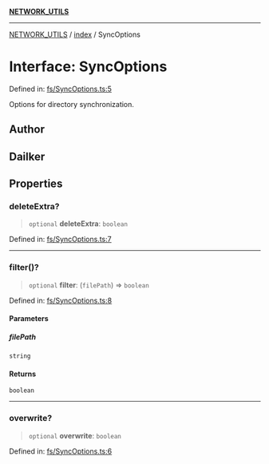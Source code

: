 [**NETWORK_UTILS**](../../README.md)

***

[NETWORK_UTILS](../../README.md) / [index](../README.md) / SyncOptions

# Interface: SyncOptions

Defined in: [fs/SyncOptions.ts:5](https://github.com/dailker/everyutil/blob/26e2bb73429918cf0d08899e9efd90b82a42c92e/src/fs/SyncOptions.ts#L5)

Options for directory synchronization.

## Author

## Dailker

## Properties

### deleteExtra?

> `optional` **deleteExtra**: `boolean`

Defined in: [fs/SyncOptions.ts:7](https://github.com/dailker/everyutil/blob/26e2bb73429918cf0d08899e9efd90b82a42c92e/src/fs/SyncOptions.ts#L7)

***

### filter()?

> `optional` **filter**: (`filePath`) => `boolean`

Defined in: [fs/SyncOptions.ts:8](https://github.com/dailker/everyutil/blob/26e2bb73429918cf0d08899e9efd90b82a42c92e/src/fs/SyncOptions.ts#L8)

#### Parameters

##### filePath

`string`

#### Returns

`boolean`

***

### overwrite?

> `optional` **overwrite**: `boolean`

Defined in: [fs/SyncOptions.ts:6](https://github.com/dailker/everyutil/blob/26e2bb73429918cf0d08899e9efd90b82a42c92e/src/fs/SyncOptions.ts#L6)
